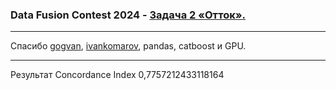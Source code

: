 <h3>Data Fusion Contest 2024 - <a href='https://ods.ai/competitions/data-fusion2024-churn' target='_blank'>Задача 2 «Отток».</a></h3>
<hr>
Спасибо <a href='https://github.com/gogvan/dfc2024_task2' target='_blank'>gogvan</a>, <a href='https://www.kaggle.com/code/ivankomarov/eda-churn/notebook' target='_blank'>ivankomarov</a>, pandas, catboost и GPU. 
<hr>
Результат Concordance Index 0,7757212433118164
